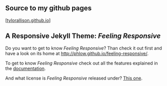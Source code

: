 ## Source to my github pages

[[tylorallison.github.io](https://tylorallison.github.io)]

## A Responsive Jekyll Theme: *Feeling Responsive*

Do you want to get to know *Feeling Responsive*? Than check it out first and have a look on its home at  <http://phlow.github.io/feeling-responsive/>.

To get to know *Feeling Responsive* check out all the features explained in the [documentation][1].

And what license is *Feeling Responsive* released under? [This one][2].


 [1]: http://phlow.github.io/feeling-responsive/documentation/
 [2]: https://github.com/Phlow/feeling-responsive/blob/gh-pages/LICENSE
